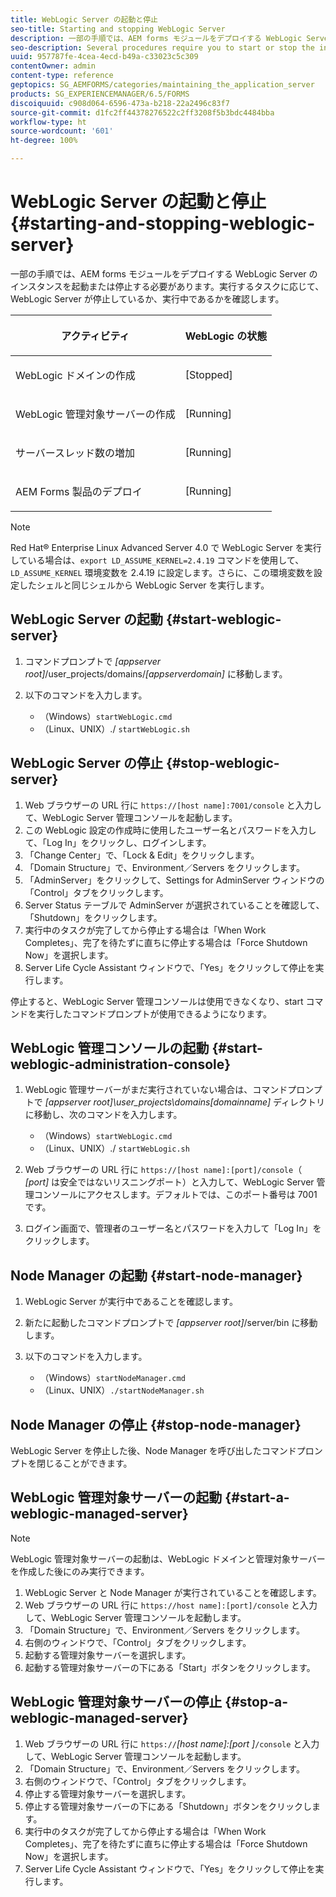 ```yaml
---
title: WebLogic Server の起動と停止
seo-title: Starting and stopping WebLogic Server
description: 一部の手順では、AEM forms モジュールをデプロイする WebLogic Server のインスタンスを起動または停止する必要があります。このドキュメントでは、WebLogic Server の開始方法と停止方法を説明します。
seo-description: Several procedures require you to start or stop the instance of WebLogic Server where you want to deploy AEM forms modules. This document describes how to start and stop the WebLogic Server.
uuid: 957787fe-4cea-4ecd-b49a-c33023c5c309
contentOwner: admin
content-type: reference
geptopics: SG_AEMFORMS/categories/maintaining_the_application_server
products: SG_EXPERIENCEMANAGER/6.5/FORMS
discoiquuid: c908d064-6596-473a-b218-22a2496c83f7
source-git-commit: d1fc2ff44378276522c2ff3208f5b3bdc4484bba
workflow-type: ht
source-wordcount: '601'
ht-degree: 100%

---
```



# WebLogic Server の起動と停止 {#starting-and-stopping-weblogic-server}

一部の手順では、AEM forms モジュールをデプロイする WebLogic Server のインスタンスを起動または停止する必要があります。実行するタスクに応じて、WebLogic Server が停止しているか、実行中であるかを確認します。

<table>
 <thead>
  <tr>
   <th><p>アクティビティ</p></th>
   <th><p>WebLogic の状態</p></th>
  </tr>
 </thead>
 <tbody>
  <tr>
   <td><p>WebLogic ドメインの作成</p></td>
   <td><p>[Stopped]</p></td>
  </tr>
  <tr>
   <td><p>WebLogic 管理対象サーバーの作成</p></td>
   <td><p>[Running]</p></td>
  </tr>
  <tr>
   <td><p>サーバースレッド数の増加</p></td>
   <td><p>[Running]</p></td>
  </tr>
  <tr>
   <td><p>AEM Forms 製品のデプロイ</p></td>
   <td><p>[Running]</p></td>
  </tr>
 </tbody>
</table>

>[!NOTE]
>
>Red Hat® Enterprise Linux Advanced Server 4.0 で WebLogic Server を実行している場合は、`export LD_ASSUME_KERNEL=2.4.19` コマンドを使用して、`LD_ASSUME_KERNEL` 環境変数を 2.4.19 に設定します。さらに、この環境変数を設定したシェルと同じシェルから WebLogic Server を実行します。

## WebLogic Server の起動 {#start-weblogic-server}

1. コマンドプロンプトで *[appserver root]*/user_projects/domains/*[appserverdomain]* に移動します。
1. 以下のコマンドを入力します。

   * （Windows）`startWebLogic.cmd`
   * （Linux、UNIX）./ `startWebLogic.sh`

## WebLogic Server の停止 {#stop-weblogic-server}

1. Web ブラウザーの URL 行に `https://[host name]:7001/console` と入力して、WebLogic Server 管理コンソールを起動します。
1. この WebLogic 設定の作成時に使用したユーザー名とパスワードを入力して、「Log In」をクリックし、ログインします。
1. 「Change Center」で、「Lock &amp; Edit」をクリックします。
1. 「Domain Structure」で、Environment／Servers をクリックします。
1. 「AdminServer」をクリックして、Settings for AdminServer ウィンドウの「Control」タブをクリックします。
1. Server Status テーブルで AdminServer が選択されていることを確認して、「Shutdown」をクリックします。
1. 実行中のタスクが完了してから停止する場合は「When Work Completes」、完了を待たずに直ちに停止する場合は「Force Shutdown Now」を選択します。
1. Server Life Cycle Assistant ウィンドウで、「Yes」をクリックして停止を実行します。

停止すると、WebLogic Server 管理コンソールは使用できなくなり、start コマンドを実行したコマンドプロンプトが使用できるようになります。

## WebLogic 管理コンソールの起動 {#start-weblogic-administration-console}

1. WebLogic 管理サーバーがまだ実行されていない場合は、コマンドプロンプトで *[appserver root]\user_projects\domains\[domainname]* ディレクトリに移動し、次のコマンドを入力します。

   * （Windows）`startWebLogic.cmd`
   * （Linux、UNIX）./ `startWebLogic.sh`

1. Web ブラウザーの URL 行に `https://[host name]:[port]/console`（ *[port]* は安全ではないリスニングポート）と入力して、WebLogic Server 管理コンソールにアクセスします。デフォルトでは、このポート番号は 7001 です。
1. ログイン画面で、管理者のユーザー名とパスワードを入力して「Log In」をクリックします。

## Node Manager の起動 {#start-node-manager}

1. WebLogic Server が実行中であることを確認します。
1. 新たに起動したコマンドプロンプトで *[appserver root]*/server/bin に移動します。
1. 以下のコマンドを入力します。

   * （Windows）`startNodeManager.cmd`
   * （Linux、UNIX）`./startNodeManager.sh`

## Node Manager の停止 {#stop-node-manager}

WebLogic Server を停止した後、Node Manager を呼び出したコマンドプロンプトを閉じることができます。

## WebLogic 管理対象サーバーの起動 {#start-a-weblogic-managed-server}

>[!NOTE]
>
>WebLogic 管理対象サーバーの起動は、WebLogic ドメインと管理対象サーバーを作成した後にのみ実行できます。

1. WebLogic Server と Node Manager が実行されていることを確認します。
1. Web ブラウザーの URL 行に `https://host name]:[port]/console` と入力して、WebLogic Server 管理コンソールを起動します。
1. 「Domain Structure」で、Environment／Servers をクリックします。
1. 右側のウィンドウで、「Control」タブをクリックします。
1. 起動する管理対象サーバーを選択します。
1. 起動する管理対象サーバーの下にある「Start」ボタンをクリックします。

## WebLogic 管理対象サーバーの停止 {#stop-a-weblogic-managed-server}

1. Web ブラウザーの URL 行に `https://`*[host name]:[port ]*`/console` と入力して、WebLogic Server 管理コンソールを起動します。
1. 「Domain Structure」で、Environment／Servers をクリックします。
1. 右側のウィンドウで、「Control」タブをクリックします。
1. 停止する管理対象サーバーを選択します。
1. 停止する管理対象サーバーの下にある「Shutdown」ボタンをクリックします。
1. 実行中のタスクが完了してから停止する場合は「When Work Completes」、完了を待たずに直ちに停止する場合は「Force Shutdown Now」を選択します。
1. Server Life Cycle Assistant ウィンドウで、「Yes」をクリックして停止を実行します。


